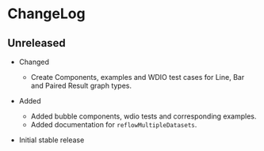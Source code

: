 # ChangeLog

## Unreleased

* Changed
  * Create Components, examples and WDIO test cases for Line, Bar and Paired Result graph types.
  
* Added
  * Added bubble components, wdio tests and corresponding examples.
  * Added documentation for `reflowMultipleDatasets`.

* Initial stable release
